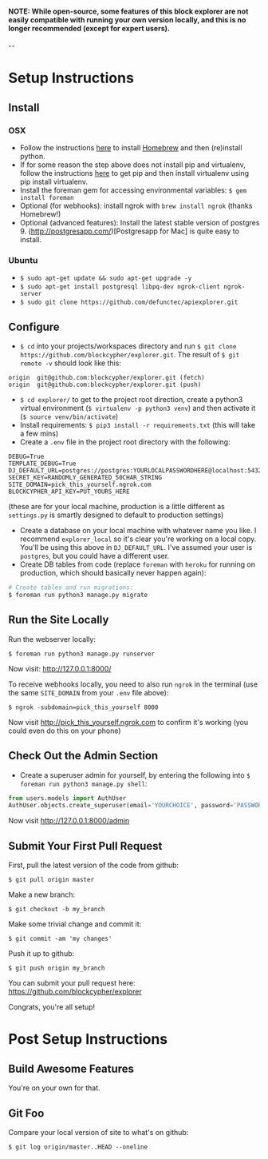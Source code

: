 #### NOTE: While open-source, some features of this block explorer are not easily compatible with running your own version locally, and this is no longer recommended (except for expert users). ####

--


# Setup Instructions #

## Install ##

### OSX ###
- Follow the instructions [here](http://docs.python-guide.org/en/latest/starting/install/osx/) to install [Homebrew](http://brew.sh/) and then (re)install python.
- If for some reason the step above does not install pip and virtualenv, follow the instructions [here](https://pip.pypa.io/en/latest/installing.html#python-os-support) to get pip and then install virtualenv using pip install virtualenv.
- Install the foreman gem for accessing environmental variables:  `$ gem install foreman`
- Optional (for webhooks): install ngrok with `brew install ngrok` (thanks Homebrew!)
- Optional (advanced features): Install the latest stable version of postgres 9. (http://postgresapp.com/)[Postgresapp for Mac] is quite easy to install.

### Ubuntu ###
- `$ sudo apt-get update && sudo apt-get upgrade -y`
- `$ sudo apt-get install postgresql libpq-dev ngrok-client ngrok-server`
- `$ sudo git clone https://github.com/defunctec/apiexplorer.git`


## Configure ##
- `$ cd` into your projects/workspaces directory and run `$ git clone https://github.com/blockcypher/explorer.git`. The result of `$ git remote -v` should look like this:
```
origin	git@github.com:blockcypher/explorer.git (fetch)
origin	git@github.com:blockcypher/explorer.git (push)
```
- `$ cd explorer/` to get to the project root direction, create a python3 virtual environment (`$ virtualenv -p python3 venv`) and then activate it (`$ source venv/bin/activate`)
- Install requirements: `$ pip3 install -r requirements.txt` (this will take a few mins)
- Create a `.env` file in the project root directory with the following:
```
DEBUG=True
TEMPLATE_DEBUG=True
DJ_DEFAULT_URL=postgres://postgres:YOURLOCALPASSWORDHERE@localhost:5432/explorer_local
SECRET_KEY=RANDOMLY_GENERATED_50CHAR_STRING
SITE_DOMAIN=pick_this_yourself.ngrok.com
BLOCKCYPHER_API_KEY=PUT_YOURS_HERE
```
(these are for your local machine, production is a little different as `settings.py` is smartly designed to default to production settings)

- Create a database on your local machine with whatever name you like. I recommend `explorer_local` so it's clear you're working on a local copy. You'll be using this above in `DJ_DEFAULT_URL`. I've assumed your user is `postgres`, but you could have a different user.
- Create DB tables from code (replace `foreman` with `heroku` for running on production, which should basically never happen again):

```bash
# Create tables and run migrations:
$ foreman run python3 manage.py migrate
```
## Run the Site Locally ##

Run the webserver locally:
```
$ foreman run python3 manage.py runserver
```

Now visit: http://127.0.0.1:8000/

To receive webhooks locally, you need to also run `ngrok` in the terminal (use the same `SITE_DOMAIN` from your `.env` file above):
```
$ ngrok -subdomain=pick_this_yourself 8000
```

Now visit http://pick_this_yourself.ngrok.com to confirm it's working (you could even do this on your phone)

## Check Out the Admin Section ##

- Create a superuser admin for yourself, by entering the following into `$ foreman run python3 manage.py shell`:

```python
from users.models import AuthUser
AuthUser.objects.create_superuser(email='YOURCHOICE', password='PASSWORDGOESHERE')
```

Now visit http://127.0.0.1:8000/admin


## Submit Your First Pull Request ##

First, pull the latest version of the code from github:
```
$ git pull origin master
```

Make a new branch:
```
$ git checkout -b my_branch
```

Make some trivial change and commit it:
```
$ git commit -am 'my changes'
```

Push it up to github:
```
$ git push origin my_branch
```

You can submit your pull request here:
https://github.com/blockcypher/explorer

Congrats, you're all setup!

# Post Setup Instructions #

## Build Awesome Features ##

You're on your own for that.

## Git Foo ##

Compare your local version of site to what's on github:
```
$ git log origin/master..HEAD --oneline
```
